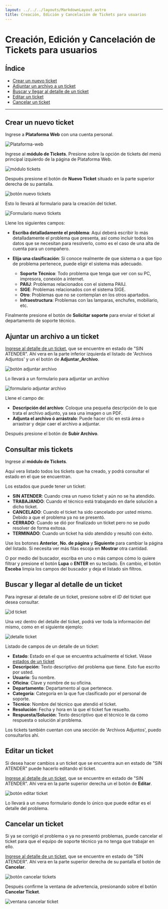 ```yaml
---
layout: ../../../layouts/MarkdownLayout.astro
title: Creación, Edición y Cancelación de Tickets para usuarios
---
```


# Creación, Edición y Cancelación de Tickets para usuarios

## Índice

  - [Crear un nuevo ticket](#crear-un-nuevo-ticket)
  - [Adjuntar un archivo a un ticket](#adjuntar-un-archivo-ticket)
  - [Buscar y llegar al detalle de un ticket](#consultar-mis-tickets)
  - [Editar un ticket](#editar-un-ticket)
  - [Cancelar un ticket](#cancelar-un-ticket)

---

## <a name="crear-un-nuevo-ticket"></a>Crear un nuevo ticket

Ingrese a __Plataforma Web__ con una cuenta personal.

![Plataforma-web](../../../assets/img/plataforma-web/soportes_tickets/plataforma-web.png)

Ingrese al __módulo de Tickets__. Presione sobre la opción de tickets del menú principal izquierdo de la página de Plataforma Web.

![módulo tickets](../../../assets/img/plataforma-web/soportes_tickets/modulo-tickets.png)

Después presione el botón de __Nuevo Ticket__ situado en la parte superior derecha de su pantalla.

![botón nuevo tickets](../../../assets/img/plataforma-web/soportes_tickets/boton-nuevo-ticket.png)

Esto lo llevará al formulario para la creación del ticket.

![Formulario nuevo tickets](../../../assets/img/plataforma-web/soportes_tickets/nuevo-ticket.png)

Llene los siguientes campos:

  - __Escriba detalladamente el problema__: Aquí deberá escribir lo más detalladamente el problema que presenta, así como incluir todos los datos que se necesitan para resolverlo, como es el caso de una alta de cuenta para un compañero.
  - __Elija una clasificación__: Si conoce realmente de que sistema o a que tipo de problema pertenece, puede eligir el sistema más adecuado.

    - __Soporte Técnico__: Todo problema que tenga que ver con su PC, impresora, conexión a internet.
    - __PAIIJ__: Problemas relacionados con el sistema PAIIJ.
    - __SIGE__: Problemas relacionados con el sistema SIGE.
    - __Otro__: Problemas que no se contemplan en los otros apartados.
    - __Infraestructura__: Problemas con las lamparas, enchufes, mobiliario, etc.

Finalmente presione el botón de __Solicitar soporte__ para enviar el ticket al departamento de soporte técnico.

## <a name="adjuntar-un-archivo"></a>Ajuntar un archivo a un ticket

[Ingrese al detalle de un ticket](#ingresar-detalle-ticket), que se encuentre en estado de "SIN ATENDER". Ahí vera en la parte inferior izquierda el listado de 'Archivos Adjuntos' y un el botón de __Adjuntar_Archivo__.

![botón adjuntar archivo](../../../assets/img/plataforma-web/soportes_tickets/boton-adjuntar-archivo.png)

Lo llevará a un formulario para adjuntar un archivo

![formulario adjuntar archivo](../../../assets/img/plataforma-web/soportes_tickets/formulario-adjuntar-archivo.png)

Llene el campo de:

  - __Descripción del archivo__: Coloque una pequeña descripción de lo que trata el archivo adjunto, ya sea una imagen o un PDF.
  - __Adjunta el archivo ó arrástralo__: Puede hacer clic en está área o arrastrar y dejar caer el archivo a adjuntar.

Después presione el botón de __Subir Archivo__.

## <a name="consultar-mis-tickets"></a>Consultar mis tickets

Ingrese al __módulo de Tickets__.

Aquí vera listado todos los tickets que ha creado, y podrá consultar el estado en el que se encuentran.

<a name="estados-ticket"></a>Los estados que puede tener un ticket:

  - __SIN ATENDER__: Cuando crea un nuevo ticket y aún no se ha atendido.
  - __TRABAJANDO__: Cuando el técnico está trabajando en darle solución a dicho ticket.
  - __CANCELADO__: Cuando el ticket ha sido cancelado por usted mismo. Debido a que el problema ya no se presentó.
  - __CERRADO__: Cuando se dió por finalizado un ticket pero no se pudo resolver de forma exitosa.
  - __TERMINADO__: Cuando un ticket ha sido atendido y resultó con éxito.

Use los botones __Anterior__, __No. de página__ y __Siguiente__ para cambiar la página del listado. Si necesita ver más filas escoja en __Mostrar__ otra cantidad.

O por medio del buscador, escriba en uno o más campos cómo lo quiere filtrar y presione el botón __Lupa__ o __ENTER__ en su teclado. En cambio, el botón __Escoba__ limpia los campos del buscador y deja el listado sin filtros.

## <a name="ingresar-detalle-ticket"></a>Buscar y llegar al detalle de un ticket

Para ingresar al detalle de un ticket, presione sobre el _ID_ del ticket que desea consultar.

![id ticket](../../../assets/img/plataforma-web/soportes_tickets/id_ticket.png)

Una vez dentro del detalle del ticket, podrá ver toda la información del mismo, como en el siguiente ejemplo:

![detalle ticket](../../../assets/img/plataforma-web/soportes_tickets/detalle-ticket.png)

<a name="campos-detalle"></a>Listado de campos de un detalle de un ticket:

  - __Estado__: Estado en el que se encuentra actualmente el ticket. Véase [estados de un ticket](#estados-ticket)
  - __Descripción__: Texto descriptivo del problema que tiene. Esto fue escrito por usted.
  - __Usuario__: Su nombre.
  - __Oficina__: Clave y nombre de su oficina.
  - __Departamento__: Departamento al que pertenece.
  - __Categoría__: Categoría en la que fue clasificado por el personal de soporte.
  - __Técnico__: Nombre del técnico que atendió el ticket.
  - __Resolución__: Fecha y hora en la que el ticket fue resuelto.
  - __Respuesta/Solución__: Texto descriptivo que el técnico le da como respuesta o solución al problema.

Los tickets también cuentan con una sección de 'Archivos Adjuntos', puedo consultarlos ahí.

## <a name="editar-un-ticket"></a>Editar un ticket

Si desea hacer cambios a un ticket que se encuentra aun en estado de "SIN ATENDER" puede hacerlo editando el ticket.

[Ingrese al detalle de un ticket](#ingresar-detalle-ticket), que se encuentre en estado de "SIN ATENDER". Ahí vera en la parte superior derecha un el botón de __Editar__.

![botón editar ticket](../../../assets/img/plataforma-web/soportes_tickets/boton-editar-ticket.png)

Lo llevará a un nuevo formulario donde lo único que puede editar es el detalle del problema.

## <a name="cancelar-un-ticket"></a>Cancelar un ticket

Si ya se corrigió el problema o ya no presentó problemas, puede cancelar el ticket para que el equipo de soporte técnico ya no tenga que trabajar en ello.

[Ingrese al detalle de un ticket](#ingresar-detalle-ticket), que se encuentre en estado de "SIN ATENDER". Ahí vera en la parte superior derecha de su pantalla el botón de __Cancelar__.

![botón cancelar tickets](../../../assets/img/plataforma-web/soportes_tickets/boton-cancelar.png)

Después confirme la ventana de advertencia, presionando sobre el botón __Cancelar Ticket__.

![ventana cancelar ticket](../../../assets/img/plataforma-web/soportes_tickets/cancelar-ticket.png)
